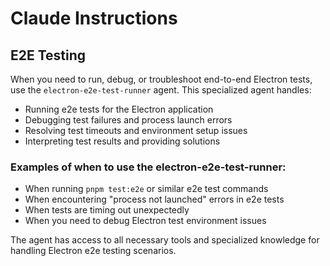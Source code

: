 # Claude Instructions

## E2E Testing

When you need to run, debug, or troubleshoot end-to-end Electron tests, use the `electron-e2e-test-runner` agent. This specialized agent handles:

- Running e2e tests for the Electron application
- Debugging test failures and process launch errors
- Resolving test timeouts and environment setup issues
- Interpreting test results and providing solutions

### Examples of when to use the electron-e2e-test-runner:

- When running `pnpm test:e2e` or similar e2e test commands
- When encountering "process not launched" errors in e2e tests
- When tests are timing out unexpectedly
- When you need to debug Electron test environment issues

The agent has access to all necessary tools and specialized knowledge for handling Electron e2e testing scenarios.